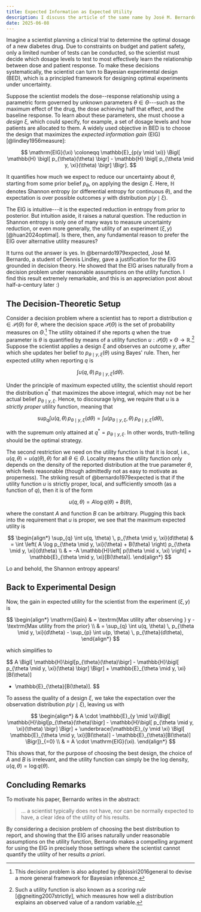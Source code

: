 ```yaml
---
title: Expected Information as Expected Utility
description: I discuss the article of the same name by José M. Bernardo from 1979, which shows that the expected information gain, a popular metric used in Bayesian experimental design, is itself a solution to maximum expected utility problem under some assumptions on the utility function.
date: 2025-06-08
---
```


Imagine a scientist planning a clinical trial to determine the optimal dosage of a new diabetes
drug. Due to constraints on budget and patient safety, only a limited number of tests can be
conducted, so the scientist must decide which dosage levels to test to most
effectively learn the relationship between dose and patient response. To make
these decisions systematically, the scientist can turn to Bayesian experimental
design (BED), which is a principled framework for designing optimal
experiments under uncertainty.

Suppose the scientist models the dose--response relationship using a
parametric form governed by unknown parameters $\theta \in \Theta$---such as the
maximum effect of the drug, the dose achieving half that effect, and the
baseline response. To learn about these parameters, she must choose a _design_ $\xi$, which could
specify, for example, a set of dosage levels and how patients are allocated to them.
A widely used objective in BED is to choose the design that maximizes the _expected
information gain_ (EIG) [@lindley1956measure]:

$$
\mathrm{EIG}(\xi) \coloneqq \mathbb{E}_{p(y \mid \xi)} \Bigl[ \mathbb{H} \bigl[ p_{\theta}(\theta)
\bigr] - \mathbb{H} \bigl[ p_{\theta \mid y, \xi}(\theta) \bigr] \Bigr].
$$

It quantifies how much we expect to reduce our uncertainty about $\theta$, starting from some
prior belief $p_{\theta}$, on applying the design $\xi$. Here, $\mathbb{H}$ denotes Shannon entropy
(or differential entropy for continuous $\theta$), and the expectation is over possible outcomes $y$
with distribution $p(y \mid \xi)$.

The EIG is intuitive---it is the expected reduction in entropy from prior to posterior. But
intuition aside, it raises a natural question. The reduction in Shannon entropy is only one of many
ways to measure uncertainty reduction, or even more generally, the utility of an experiment $(\xi,
y)$ [@huan2024optimal]. Is there, then, any fundamental reason to prefer the EIG over alternative
utility measures?

It turns out the answer is yes. In @bernardo1979expected, José M. Bernardo, a student of Dennis
Lindley, gave a justification for the EIG grounded in decision theory. He showed
that the EIG arises naturally from a decision problem under reasonable
assumptions on the utility function. I find this result extremely remarkable,
and this is an appreciation post about half-a-century later :)

## The Decision-Theoretic Setup

Consider a decision problem where a scientist has to report a distribution $q \in
\mathcal{P}(\Theta)$ for $\theta$, where the decision space $\mathcal{P}(\Theta)$ is the set of
probability measures on $\Theta$.[^generalized_bayes] The utility obtained if she reports $q$ when
the true parameter is $\theta$ is quantified by means of a utility function $u:\mathcal{P}(\Theta)
\times \Theta \to \mathbb{R}$.[^scoring_rule] Suppose the scientist applies a design $\xi$ and
observes an outcome $y$, after which she updates her belief to $p_{\theta \mid y, \xi}(\theta)$
using Bayes' rule. Then, her expected utility when reporting $q$ is

$$
\int u(q, \theta) \, p_{\theta \mid y, \xi}(d\theta).
$$

Under the principle of maximum expected utility, the scientist should report the distribution
$q^{*}$ that maximizes the above integral, which may not be her actual belief $p_{\theta \mid y,
\xi}$. Hence, to discourage lying, we require that $u$ is a _strictly proper_ utility function,
meaning that

$$
\sup_{q} \int u(q, \theta) \, p_{\theta \mid y, \xi}(d\theta) = \int u(p_{\theta \mid y, \xi}, \theta) \, p_{\theta \mid y, \xi}(d\theta),
$$

with the supremum only attained at $q^{*} = p_{\theta \mid y, \xi}$. In other words, truth-telling
should be the optimal strategy.

The second restriction we need on the utility function is that it is _local_, i.e., $u(q, \theta) =
u\bigl(q(\theta), \theta\bigr)$ for all $\theta \in \Theta$. Locality means the utility function
only depends on the density of the reported distribution at the true parameter $\theta$, which feels
reasonable (though admittedly not as easy to motivate as properness). The striking result of
@bernardo1979expected is that if the utility function $u$ is strictly proper, local, and
sufficiently smooth (as a function of $q$), then it is of the form

$$
u(q, \theta) = A \log q(\theta) + B(\theta),
$$

where the constant $A$ and function $B$ can be arbitrary. Plugging this back into the requirement
that $u$ is proper, we see that the maximum expected utility is

$$
\begin{align*}
\sup_{q} \int u(q, \theta) \, p_{\theta \mid y, \xi}(d\theta)
& = \int \left( A \log p_{\theta \mid y, \xi}(\theta) + B(\theta) \right) p_{\theta \mid y, \xi}(d\theta) \\
& = -A \mathbb{H}\left[ p(\theta \mid x, \xi) \right] + \mathbb{E}_{\theta \mid y, \xi}[B(\theta)].
\end{align*}
$$

Lo and behold, the Shannon entropy appears!

## Back to Experimental Design

Now, the gain in expected utility for the scientist from the experiment $(\xi, y)$ is

$$
\begin{align*}
\mathrm{Gain}
& = \textrm{Max utility after observing } y - \textrm{Max utility from the prior} \\
& = \sup_{q} \int u(q, \theta) \, p_{\theta \mid y, \xi}(d\theta) - \sup_{p} \int u(p, \theta) \, p_{\theta}(d\theta),
\end{align*}
$$

which simplifies to

$$
A \Bigl[ \mathbb{H}\bigl[p_{\theta}(\theta)\bigr] - \mathbb{H}\bigl[ p_{\theta \mid y, \xi}(\theta) \bigr] \Bigr] + \mathbb{E}_{\theta \mid y, \xi}[B(\theta)]
  - \mathbb{E}_{\theta}[B(\theta)].
$$

To assess the quality of a design $\xi$, we take the expectation over the observation distribution
$p(y \mid \xi)$, leaving us with

$$
\begin{align*}
& A \cdot \mathbb{E}_{y \mid \xi}\Bigl[ \mathbb{H}\bigl[p_{\theta}(\theta)\bigr] - \mathbb{H}\bigl[ p_{\theta \mid y, \xi}(\theta) \bigr] \Bigr] + \underbrace{\mathbb{E}_{y \mid \xi} \Bigl[ \mathbb{E}_{\theta \mid y, \xi}[B(\theta)] - \mathbb{E}_{\theta}[B(\theta)] \Bigr]}_{=0} \\
& = A \cdot \mathrm{EIG}(\xi).
\end{align*}
$$

This shows that, for the purpose of choosing the best design, the choice of $A$ and $B$ is
irrelevant, and the utility function can simply be the log density, $u(q, \theta) = \log q(\theta)$.

## Concluding Remarks

To motivate his paper, Bernardo writes in the abstract:

> ... a scientist typically does not have, nor can be normally expected to have, a clear idea of the
> utility of his results.

By considering a decision problem of choosing the best distribution to report, and showing that the
EIG arises naturally under reasonable assumptions on the utility function, Bernardo makes a
compelling argument for using the EIG in precisely those settings where the scientist cannot
quantify the utility of her results _a priori_.

[^scoring_rule]:
    Such a utility function is also known as a _scoring rule_ [@gneiting2007strictly],
    which measures how well a distribution explains an observed value of a random variable.

[^generalized_bayes]:
    This decision problem is also adopted by @bissiri2016general to devise a more
    general framework for Bayesian inference.
